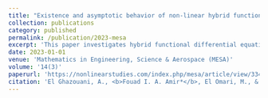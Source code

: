 ```yaml
---
title: "Existence and asymptotic behavior of non-linear hybrid functional differential equations including the fuzzy Caputo Nabla fractional difference"
collection: publications
category: published
permalink: /publication/2023-mesa
excerpt: 'This paper investigates hybrid functional differential equations with fuzzy Caputo Nabla fractional difference operators.'
date: 2023-01-01
venue: 'Mathematics in Engineering, Science & Aerospace (MESA)'
volume: '14(3)'
paperurl: 'https://nonlinearstudies.com/index.php/mesa/article/view/3349'
citation: 'El Ghazouani, A., <b>Fouad I. A. Amir*</b>, El Omari, M., & Melliani, S. (2023). &quot;Existence and asymptotic behavior of non-linear hybrid functional differential equations including the fuzzy Caputo Nabla fractional difference.&quot; <i>Mathematics in Engineering, Science & Aerospace</i>, 14(3).'
---
```

